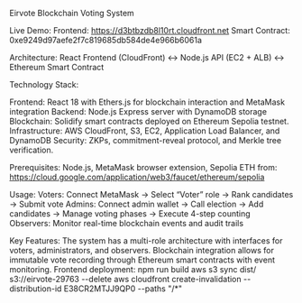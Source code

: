 Eirvote Blockchain Voting System

Live Demo: 
Frontend: https://d3btbzdb8l10rt.cloudfront.net
Smart Contract: 0xe9249d97aefe2f7c819685db584de4e966b6061a

Architecture:
React Frontend (CloudFront) ↔ Node.js API (EC2 + ALB) ↔ Ethereum Smart Contract

Technology Stack:

Frontend: React 18 with Ethers.js for blockchain interaction and MetaMask integration
Backend: Node.js Express server with DynamoDB storage
Blockchain: Solidify smart contracts deployed on Ethereum Sepolia testnet.
Infrastructure: AWS CloudFront, S3, EC2, Application Load Balancer, and DynamoDB
Security: ZKPs, commitment-reveal protocol, and Merkle tree verification. 


Prerequisites:
Node.js, MetaMask browser extension, Sepolia ETH from:
https://cloud.google.com/application/web3/faucet/ethereum/sepolia

Usage: 
Voters: Connect MetaMask -> Select “Voter” role -> Rank candidates -> Submit vote
Admins: Connect admin wallet -> Call election -> Add candidates -> Manage voting phases -> Execute 4-step counting
Observers: Monitor real-time blockchain events and audit trails

Key Features:
The system has a multi-role architecture with interfaces for voters, administrators, and observers. Blockchain integration allows for immutable vote recording through Ethereum smart contracts with event monitoring. 
Frontend deployment: 
npm run build 
aws s3 sync dist/ s3://eirvote-29763 --delete 
aws cloudfront create-invalidation --distribution-id E38CR2MTJJ9QP0 --paths "/*"
